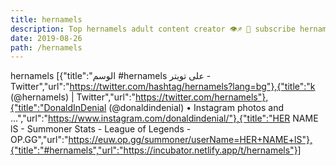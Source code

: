```yaml
---
title: hernamels
description: Top hernamels adult content creator 👁♐️ 👑 subscribe hernamels to my porn site below IG hernamels
date: 2019-08-26
path: /hernamels
---
```


hernamels
[{"title":"الوسم #hernamels على تويتر - Twitter","url":"https://twitter.com/hashtag/hernamels?lang=bg"},{"title":"k (@hernamels) | Twitter","url":"https://twitter.com/hernamels"},{"title":"DonaldInDenial (@donaldindenial) • Instagram photos and ...","url":"https://www.instagram.com/donaldindenial/"},{"title":"HER NAME lS - Summoner Stats - League of Legends - OP.GG","url":"https://euw.op.gg/summoner/userName=HER+NAME+lS"},{"title":"#hernamels","url":"https://incubator.netlify.app/t/hernamels"}]

